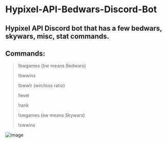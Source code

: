 # Hypixel-API-Bedwars-Discord-Bot
## Hypixel API Discord bot that has a few bedwars, skywars, misc, stat commands.

## Commands: 

>!bwgames (bw means Bedwars)
>
>!bwwins
>
>!bwwlr (win/loss ratio)
>
>!level
>
>!rank
>
>!swgames (sw means Skywars)
>
>!swwins

![image](https://user-images.githubusercontent.com/96942190/178090786-d5b4dbd8-2ce9-4303-9e58-cadb872e3a58.png)
